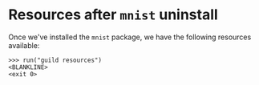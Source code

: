 # Resources after `mnist` uninstall

Once we've installed the `mnist` package, we have the following
resources available:

    >>> run("guild resources")
    <BLANKLINE>
    <exit 0>
